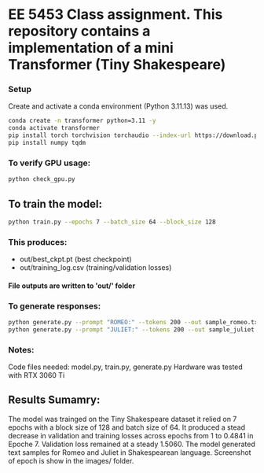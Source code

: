 # EE 5453 Class assignment. This repository contains a implementation of a mini Transformer (Tiny Shakespeare) 

### Setup
Create and activate a conda environment (Python 3.11.13) was used.
```bash
conda create -n transformer python=3.11 -y
conda activate transformer
pip install torch torchvision torchaudio --index-url https://download.pytorch.org/whl/cu124
pip install numpy tqdm
```

### To verify GPU usage: 
```bash
python check_gpu.py
```

## To train the model: 
```bash
python train.py --epochs 7 --batch_size 64 --block_size 128
```
### This produces:
* out/best_ckpt.pt (best checkpoint)
* out/training_log.csv (training/validation losses)
#### File outputs are written to 'out/' folder

### To generate responses:
```bash
python generate.py --prompt "ROMEO:" --tokens 200 --out sample_romeo.txt \n
python generate.py --prompt "JULIET:" --tokens 200 --out sample_juliet.txt
```

### Notes:
Code files needed: model.py, train.py, generate.py
Hardware was tested with RTX 3060 Ti

## Results Sumamry:
The model was trainged on the Tiny Shakespeare dataset it relied on 7 epochs with a block size of 128 and batch size of 64. It produced a stead decrease in validation and training losses across epochs from 1 to 0.4841 in Epoche 7. Validation loss remained at a steady 1.5060. The model generated text samples for Romeo and Juliet in Shakespearean language. 
Screenshot of epoch is show in the images/ folder.


